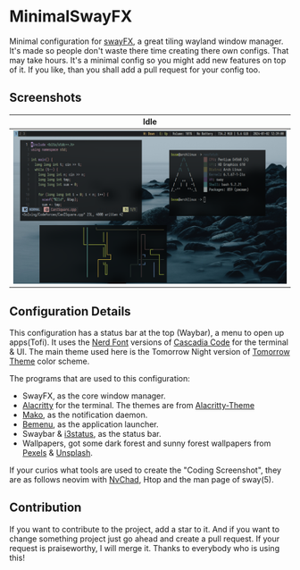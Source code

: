 # MinimalSwayFX

Minimal configuration for [swayFX](https://github.com/WillPower3309/swayfx), a great tiling wayland window manager.
It's made so people don't waste there time creating there own configs. That may take hours.
It's a minimal config so you might add new features on top of it. If you like, than you shall add a pull 
request for your config too.

## Screenshots
| Idle                          |
| ----------------------------- |
| ![Idle](screenshots/Idle.jpg) |

## Configuration Details
This configuration has a status bar at the top (Waybar), a menu to open up apps(Tofi). It uses the 
[Nerd Font](https://www.nerdfonts.com/) versions of [Cascadia Code](https://github.com/microsoft/cascadia-code) 
for the terminal & UI. The main theme used here is the Tomorrow Night version of 
[Tomorrow Theme](https://github.com/chriskempson/tomorrow-theme) color scheme.

The programs that are used to this configuration:
- SwayFX, as the core window manager.
- [Alacritty](https://github.com/alacritty/alacritty) for the terminal. 
  The themes are from [Alacritty-Theme](https://github.com/alacritty/alacritty-theme)
- [Mako](https://github.com/emersion/mako), as the notification daemon.
- [Bemenu](https://github.com/Cloudef/bemenu), as the application launcher.
- Swaybar & [i3status](https://github.com/i3/i3status), as the status bar.
- Wallpapers, got some dark forest and sunny forest wallpapers from [Pexels](https://www.pexels.com) & [Unsplash](https://unsplash.com/).

If your curios what tools are used to create the "Coding Screenshot", they are as follows
neovim with [NvChad](https://github.com/NvChad/NvChad), Htop and the man page of sway(5).

## Contribution
If you want to contribute to the project, add a star to it. And if you want to change something
project just go ahead and create a pull request. If your request is praiseworthy, I will merge it.
Thanks to everybody who is using this!
